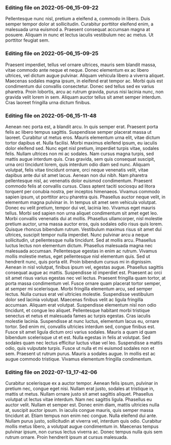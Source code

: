 

### Editing file on 2022-05-06_15-09-22

Pellentesque nunc nisl, pretium a eleifend a, commodo in libero. Duis semper tempor dolor at sollicitudin. Curabitur porttitor eleifend enim, a malesuada urna euismod a. Praesent consequat accumsan magna at posuere. Aliquam in nunc et lectus iaculis vestibulum nec ac metus. Ut porttitor feugiat sem.




### Editing file on 2022-05-06_15-09-25

Praesent imperdiet, tellus vel ornare ultrices, mauris sem blandit massa, vitae commodo ante neque et neque. Donec elementum ex ac libero ultrices, vel dictum augue pulvinar. Aliquam vehicula libero a viverra aliquet. Maecenas sodales magna ipsum, in eleifend erat tempor ac. Morbi quis est condimentum dui convallis consectetur. Donec sed tellus sed ex varius pharetra. Proin lobortis, arcu ac rutrum gravida, purus nisi lacinia nunc, non gravida velit lorem in sem. Aliquam auctor tellus sit amet semper interdum. Cras laoreet fringilla urna dictum finibus.




### Editing file on 2022-05-06_15-11-48

Aenean nec porta est, a blandit arcu. In quis semper erat. Praesent porta felis ac libero tempus sagittis. Suspendisse semper placerat massa ut laoreet. Curabitur ut metus eros. Mauris elementum urna elit, vitae dictum tortor dapibus et. Nulla facilisi. Morbi maximus eleifend ipsum, eu iaculis dolor eleifend sed. Nunc eget nisl pretium, imperdiet turpis vitae, sodales felis. Nullam ultrices non mi ac sodales. Nam cursus magna turpis, sed mattis augue interdum quis. Cras gravida, sem quis consequat suscipit, urna orci tincidunt lorem, quis interdum odio diam sed nunc. Aliquam volutpat, felis vitae tincidunt ornare, orci neque venenatis velit, vitae dapibus ante dui sit amet lacus. Aenean non dui nibh.
Nam pharetra pellentesque nisl, ac venenatis dolor euismod condimentum. Praesent commodo felis at convallis cursus. Class aptent taciti sociosqu ad litora torquent per conubia nostra, per inceptos himenaeos. Vivamus commodo sapien ipsum, ut porttitor arcu pharetra quis. Phasellus auctor neque velit, in elementum magna pulvinar in. In tempus sit amet sem vehicula volutpat. Donec eu velit pretium, tempor dui vel, lacinia leo. Vivamus eget mauris tellus. Morbi sed sapien non urna aliquet condimentum sit amet eget leo. Morbi convallis venenatis dui at mollis. Phasellus ullamcorper, nisl molestie pretium auctor, urna massa auctor eros, quis sodales odio risus quis lorem. Quisque rhoncus bibendum rutrum. Vestibulum maximus risus sit amet dui ultrices, suscipit tempor nulla imperdiet. Nunc pulvinar arcu a neque sollicitudin, ut pellentesque nulla tincidunt.
Sed at mollis arcu. Phasellus luctus lectus non elementum dictum. Phasellus malesuada magna nec malesuada accumsan. Pellentesque egestas in enim ac rutrum. Vivamus mollis molestie metus, eget pellentesque nisl elementum quis. Sed ut hendrerit nunc, quis porta elit. Proin bibendum cursus mi in dignissim. Aenean in nisl volutpat, finibus ipsum vel, egestas augue. Phasellus sagittis consequat augue ac mattis. Suspendisse id imperdiet est. Praesent ac orci sit amet risus varius egestas nec vel lectus. Praesent fringilla quam tortor, at porta massa condimentum vel. Fusce ornare quam placerat tortor semper, at semper mi scelerisque.
Morbi fringilla elementum arcu, sed semper lectus. Nulla cursus erat vel ultricies molestie. Suspendisse vestibulum dolor sed lacinia volutpat. Maecenas finibus velit ac ligula fringilla accumsan. Aliquam erat volutpat. Suspendisse elementum nisl non odio tincidunt, et congue leo aliquet. Pellentesque habitant morbi tristique senectus et netus et malesuada fames ac turpis egestas. Cras iaculis molestie lacinia. Suspendisse at nunc luctus, elementum lacus eu, ornare tortor. Sed enim mi, convallis ultricies interdum sed, congue finibus est. Fusce sit amet ligula dictum orci varius sodales. Mauris a quam id quam bibendum scelerisque ut et est. Nulla egestas in felis at volutpat.
Sed sodales quam nec lectus efficitur luctus vitae vel leo. Suspendisse a mattis odio, quis vulputate turpis. Fusce ut nulla et mi euismod sodales non et sem. Praesent ut rutrum purus. Mauris a sodales augue. In mollis est ac augue commodo tristique. Vivamus elementum fringilla condimentum.




### Editing file on 2022-07-13_17-42-06

Curabitur scelerisque ex a auctor tempor. Aenean felis ipsum, pulvinar in pretium nec, congue eget nisi. Nullam erat justo, sodales at tristique in, mattis ut metus. Nullam ornare justo sit amet sagittis aliquet. Phasellus volutpat ut lectus vitae interdum. Nam nec sagittis ligula. Phasellus eu auctor velit.
Nullam et semper est. Donec enim diam, mattis ultricies nulla at, suscipit auctor ipsum. In iaculis congue mauris, quis semper massa tincidunt at. Etiam tempus non enim nec congue. Nulla eleifend dui ante. Nullam purus justo, sollicitudin at viverra vel, interdum quis odio. Curabitur mollis metus libero, a volutpat augue condimentum in. Maecenas tempus pulvinar ipsum, non cursus lectus viverra ac. Donec tempus nulla quis sem rutrum ornare. Proin hendrerit ipsum at cursus malesuada.


